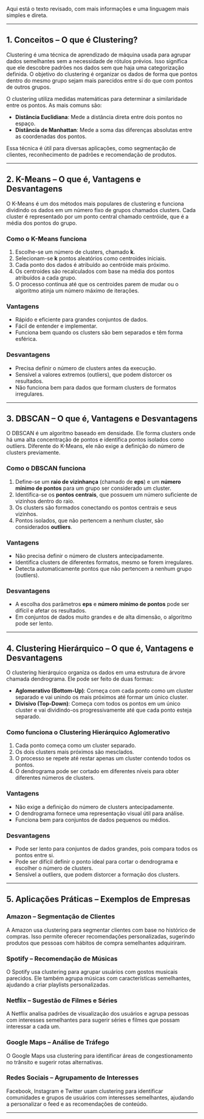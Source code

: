 Aqui está o texto revisado, com mais informações e uma linguagem mais simples e direta.  

---

## 1. Conceitos – O que é Clustering?  

Clustering é uma técnica de aprendizado de máquina usada para agrupar dados semelhantes sem a necessidade de rótulos prévios. Isso significa que ele descobre padrões nos dados sem que haja uma categorização definida. O objetivo do clustering é organizar os dados de forma que pontos dentro do mesmo grupo sejam mais parecidos entre si do que com pontos de outros grupos.  

O clustering utiliza medidas matemáticas para determinar a similaridade entre os pontos. As mais comuns são:  

* **Distância Euclidiana**: Mede a distância direta entre dois pontos no espaço.  
* **Distância de Manhattan**: Mede a soma das diferenças absolutas entre as coordenadas dos pontos.  

Essa técnica é útil para diversas aplicações, como segmentação de clientes, reconhecimento de padrões e recomendação de produtos.  

---

## 2. K-Means – O que é, Vantagens e Desvantagens  

O K-Means é um dos métodos mais populares de clustering e funciona dividindo os dados em um número fixo de grupos chamados clusters. Cada cluster é representado por um ponto central chamado centróide, que é a média dos pontos do grupo.  

### Como o K-Means funciona  

1. Escolhe-se um número de clusters, chamado **k**.  
2. Selecionam-se **k** pontos aleatórios como centroides iniciais.  
3. Cada ponto dos dados é atribuído ao centróide mais próximo.  
4. Os centroides são recalculados com base na média dos pontos atribuídos a cada grupo.  
5. O processo continua até que os centroides parem de mudar ou o algoritmo atinja um número máximo de iterações.  

### Vantagens  

* Rápido e eficiente para grandes conjuntos de dados.  
* Fácil de entender e implementar.  
* Funciona bem quando os clusters são bem separados e têm forma esférica.  

### Desvantagens  

* Precisa definir o número de clusters antes da execução.  
* Sensível a valores extremos (outliers), que podem distorcer os resultados.  
* Não funciona bem para dados que formam clusters de formatos irregulares.  

---

## 3. DBSCAN – O que é, Vantagens e Desvantagens  

O DBSCAN é um algoritmo baseado em densidade. Ele forma clusters onde há uma alta concentração de pontos e identifica pontos isolados como outliers. Diferente do K-Means, ele não exige a definição do número de clusters previamente.  

### Como o DBSCAN funciona  

1. Define-se um **raio de vizinhança** (chamado de **eps**) e um **número mínimo de pontos** para um grupo ser considerado um cluster.  
2. Identifica-se os **pontos centrais**, que possuem um número suficiente de vizinhos dentro do raio.  
3. Os clusters são formados conectando os pontos centrais e seus vizinhos.  
4. Pontos isolados, que não pertencem a nenhum cluster, são considerados **outliers**.  

### Vantagens  

* Não precisa definir o número de clusters antecipadamente.  
* Identifica clusters de diferentes formatos, mesmo se forem irregulares.  
* Detecta automaticamente pontos que não pertencem a nenhum grupo (outliers).  

### Desvantagens  

* A escolha dos parâmetros **eps** e **número mínimo de pontos** pode ser difícil e afetar os resultados.  
* Em conjuntos de dados muito grandes e de alta dimensão, o algoritmo pode ser lento.  

---

## 4. Clustering Hierárquico – O que é, Vantagens e Desvantagens  

O clustering hierárquico organiza os dados em uma estrutura de árvore chamada dendrograma. Ele pode ser feito de duas formas:  

* **Aglomerativo (Bottom-Up)**: Começa com cada ponto como um cluster separado e vai unindo os mais próximos até formar um único cluster.  
* **Divisivo (Top-Down)**: Começa com todos os pontos em um único cluster e vai dividindo-os progressivamente até que cada ponto esteja separado.  

### Como funciona o Clustering Hierárquico Aglomerativo  

1. Cada ponto começa como um cluster separado.  
2. Os dois clusters mais próximos são mesclados.  
3. O processo se repete até restar apenas um cluster contendo todos os pontos.  
4. O dendrograma pode ser cortado em diferentes níveis para obter diferentes números de clusters.  

### Vantagens  

* Não exige a definição do número de clusters antecipadamente.  
* O dendrograma fornece uma representação visual útil para análise.  
* Funciona bem para conjuntos de dados pequenos ou médios.  

### Desvantagens  

* Pode ser lento para conjuntos de dados grandes, pois compara todos os pontos entre si.  
* Pode ser difícil definir o ponto ideal para cortar o dendrograma e escolher o número de clusters.  
* Sensível a outliers, que podem distorcer a formação dos clusters.  

---

## 5. Aplicações Práticas – Exemplos de Empresas  

### Amazon – Segmentação de Clientes  

A Amazon usa clustering para segmentar clientes com base no histórico de compras. Isso permite oferecer recomendações personalizadas, sugerindo produtos que pessoas com hábitos de compra semelhantes adquiriram.  

### Spotify – Recomendação de Músicas  

O Spotify usa clustering para agrupar usuários com gostos musicais parecidos. Ele também agrupa músicas com características semelhantes, ajudando a criar playlists personalizadas.  

### Netflix – Sugestão de Filmes e Séries  

A Netflix analisa padrões de visualização dos usuários e agrupa pessoas com interesses semelhantes para sugerir séries e filmes que possam interessar a cada um.  

### Google Maps – Análise de Tráfego  

O Google Maps usa clustering para identificar áreas de congestionamento no trânsito e sugerir rotas alternativas.  

### Redes Sociais – Agrupamento de Interesses  

Facebook, Instagram e Twitter usam clustering para identificar comunidades e grupos de usuários com interesses semelhantes, ajudando a personalizar o feed e as recomendações de conteúdo.  

---